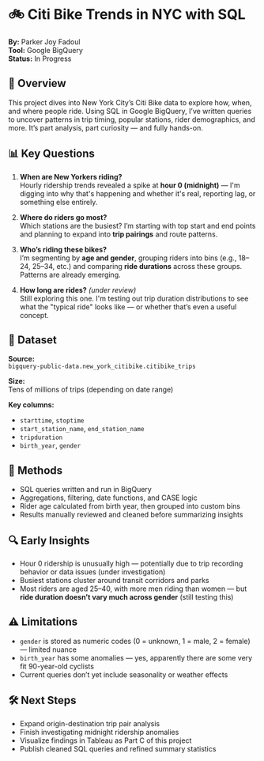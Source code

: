 # 🚲 Citi Bike Trends in NYC with SQL

**By:** Parker Joy Fadoul  
**Tool:** Google BigQuery  
**Status:** In Progress

## 📌 Overview

This project dives into New York City’s Citi Bike data to explore how, when, and where people ride. Using SQL in Google BigQuery, I’ve written queries to uncover patterns in trip timing, popular stations, rider demographics, and more. It’s part analysis, part curiosity — and fully hands-on.

## 📊 Key Questions

1. **When are New Yorkers riding?**  
   Hourly ridership trends revealed a spike at **hour 0 (midnight)** — I'm digging into why that's happening and whether it's real, reporting lag, or something else entirely.

2. **Where do riders go most?**  
   Which stations are the busiest? I’m starting with top start and end points and planning to expand into **trip pairings** and route patterns.

3. **Who’s riding these bikes?**  
   I’m segmenting by **age and gender**, grouping riders into bins (e.g., 18–24, 25–34, etc.) and comparing **ride durations** across these groups. Patterns are already emerging.

4. **How long are rides?** *(under review)*  
   Still exploring this one. I'm testing out trip duration distributions to see what the "typical ride" looks like — or whether that’s even a useful concept.

## 📂 Dataset

**Source:**  
`bigquery-public-data.new_york_citibike.citibike_trips`

**Size:**  
Tens of millions of trips (depending on date range)

**Key columns:**
- `starttime`, `stoptime`
- `start_station_name`, `end_station_name`
- `tripduration`
- `birth_year`, `gender`

## 🧠 Methods

- SQL queries written and run in BigQuery
- Aggregations, filtering, date functions, and CASE logic
- Rider age calculated from birth year, then grouped into custom bins
- Results manually reviewed and cleaned before summarizing insights

## 🔍 Early Insights

- Hour 0 ridership is unusually high — potentially due to trip recording behavior or data issues (under investigation)
- Busiest stations cluster around transit corridors and parks
- Most riders are aged 25–40, with more men riding than women — but **ride duration doesn’t vary much across gender** (still testing this)

## ⚠️ Limitations

- `gender` is stored as numeric codes (0 = unknown, 1 = male, 2 = female) — limited nuance  
- `birth_year` has some anomalies — yes, apparently there are some very fit 90-year-old cyclists
- Current queries don’t yet include seasonality or weather effects

## 🛠️ Next Steps

- Expand origin-destination trip pair analysis  
- Finish investigating midnight ridership anomalies  
- Visualize findings in Tableau as Part C of this project  
- Publish cleaned SQL queries and refined summary statistics
